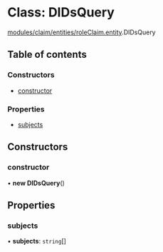 # Class: DIDsQuery

[modules/claim/entities/roleClaim.entity](../modules/modules_claim_entities_roleClaim_entity.md).DIDsQuery

## Table of contents

### Constructors

- [constructor](modules_claim_entities_roleClaim_entity.DIDsQuery.md#constructor)

### Properties

- [subjects](modules_claim_entities_roleClaim_entity.DIDsQuery.md#subjects)

## Constructors

### constructor

• **new DIDsQuery**()

## Properties

### subjects

• **subjects**: `string`[]
